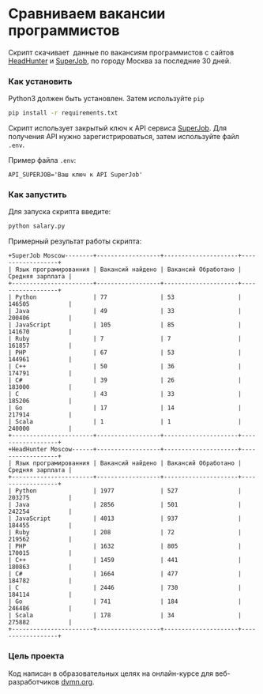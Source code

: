 # Сравниваем вакансии программистов

Скрипт скачивает  данные по вакансиям программистов с сайтов [HeadHunter](https://hh.ru/) и [SuperJob](https://russia.superjob.ru/), по городу Москва за последние 30 дней.

### Как установить
Python3 должен быть установлен. Затем используйте `pip`

```bash
pip install -r requirements.txt
```
Скрипт использует закрытый ключ к API сервиса [SuperJob](https://russia.superjob.ru/).
Для получения API нужно зарегистрироваться, затем используйте файл `.env`.

Пример файла `.env`:

```
API_SUPERJOB='Ваш ключ к API SuperJob'
```

### Как запустить

Для запуска скрипта введите:

```bash
python salary.py
```
Примерный результат работы скрипта:

```
+SuperJob Moscow--------+------------------+---------------------+------------------+
| Язык програмированния | Вакансий найдено | Вакансий Обработано | Средняя зарплата |
+-----------------------+------------------+---------------------+------------------+
| Python                | 77               | 53                  | 146505           |
| Java                  | 49               | 33                  | 200406           |
| JavaScript            | 105              | 85                  | 141670           |
| Ruby                  | 7                | 7                   | 161857           |
| PHP                   | 67               | 53                  | 144961           |
| C++                   | 50               | 36                  | 174791           |
| C#                    | 39               | 26                  | 183000           |
| C                     | 43               | 33                  | 185206           |
| Go                    | 17               | 14                  | 217914           |
| Scala                 | 1                | 1                   | 240000           |
+-----------------------+------------------+---------------------+------------------+
+HeadHunter Moscow------+------------------+---------------------+------------------+
| Язык програмированния | Вакансий найдено | Вакансий Обработано | Средняя зарплата |
+-----------------------+------------------+---------------------+------------------+
| Python                | 1977             | 527                 | 203275           |
| Java                  | 2856             | 501                 | 242254           |
| JavaScript            | 4013             | 937                 | 184455           |
| Ruby                  | 208              | 72                  | 219562           |
| PHP                   | 1632             | 805                 | 170015           |
| C++                   | 1459             | 441                 | 180863           |
| C#                    | 1664             | 477                 | 184782           |
| C                     | 2446             | 730                 | 184114           |
| Go                    | 741              | 184                 | 246486           |
| Scala                 | 178              | 34                  | 275882           |
+-----------------------+------------------+---------------------+------------------+

```

### Цель проекта

Код написан в образовательных целях на онлайн-курсе для веб-разработчиков [dvmn.org](https://dvmn.org/).